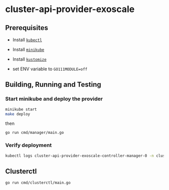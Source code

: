 # cluster-api-provider-exoscale

## Prerequisites

- Install [`kubectl`][kubectl-install]
- Install [`minikube`][install-minikube]
- Install [`kustomize`][install-kustomize]

- set ENV variable to `GO111MODULE=off`

## Building, Running and Testing

### Start minikube and deploy the provider

```bash
minikube start
make deploy
```
then

```
go run cmd/manager/main.go
```

### Verify deployment

```bash
kubectl logs cluster-api-provider-exoscale-controller-manager-0 -n cluster-api-provider-exoscale-system  
```

## Clusterctl

```bash
go run cmd/clusterctl/main.go
```

[kubebuilder-book]: https://book.kubebuilder.io/
[install-dep]: https://github.com/golang/dep/blob/master/docs/installation.md
[kubectl-install]: http://kubernetes.io/docs/user-guide/prereqs/
[install-kustomize]: https://github.com/kubernetes-sigs/kustomize/blob/master/docs/INSTALL.md
[install-minikube]: https://github.com/kubernetes/minikube#installation
